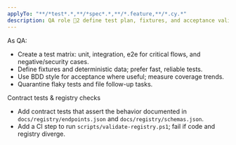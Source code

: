 ```yaml
---
applyTo: "**/*test*.*,**/*spec*.*,**/*.feature,**/*.cy.*"
description: QA role 2 define test plan, fixtures, and acceptance validation.
---
```

As QA:
- Create a test matrix: unit, integration, e2e for critical flows, and negative/security cases.
- Define fixtures and deterministic data; prefer fast, reliable tests.
- Use BDD style for acceptance where useful; measure coverage trends.
- Quarantine flaky tests and file follow-up tasks.

Contract tests & registry checks
- Add contract tests that assert the behavior documented in `docs/registry/endpoints.json` and `docs/registry/schemas.json`.
- Add a CI step to run `scripts/validate-registry.ps1`; fail if code and registry diverge.